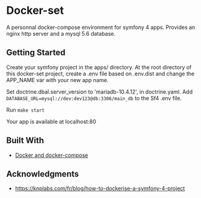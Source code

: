 # Docker-set

A personnal docker-compose environment for symfony 4 apps.
Provides an nginx http server and a mysql 5.6 database.

## Getting Started
Create your symfony project in the apps/ directory.
At the root directory of this docker-set project, create a .env file based on .env.dist and change the APP_NAME var with your new app name.

Set doctrine.dbal.server_version to 'mariadb-10.4.12', in doctrine.yaml.
Add `DATABASE_URL=mysql://dev:dev123@db:3306/main_db` to the Sf4 .env file.

Run `make start`

Your app is available at localhost:80

## Built With

* [Docker and docker-compose](https://docs.docker.com/)

## Acknowledgments

* https://knplabs.com/fr/blog/how-to-dockerise-a-symfony-4-project
